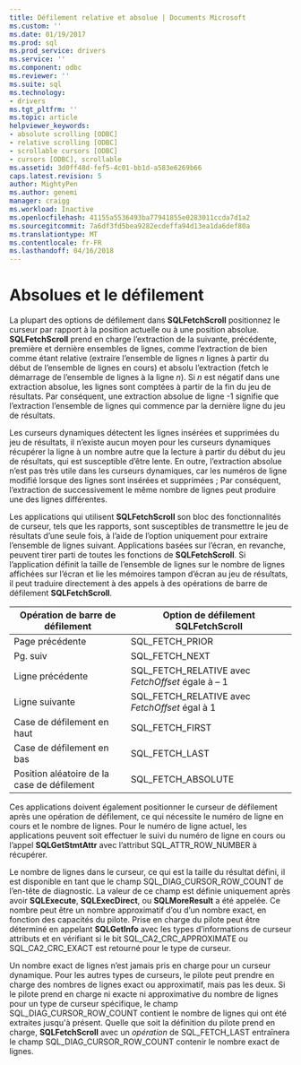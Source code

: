 ```yaml
---
title: Défilement relative et absolue | Documents Microsoft
ms.custom: ''
ms.date: 01/19/2017
ms.prod: sql
ms.prod_service: drivers
ms.service: ''
ms.component: odbc
ms.reviewer: ''
ms.suite: sql
ms.technology:
- drivers
ms.tgt_pltfrm: ''
ms.topic: article
helpviewer_keywords:
- absolute scrolling [ODBC]
- relative scrolling [ODBC]
- scrollable cursors [ODBC]
- cursors [ODBC], scrollable
ms.assetid: 3d0ff48d-fef5-4c01-bb1d-a583e6269b66
caps.latest.revision: 5
author: MightyPen
ms.author: genemi
manager: craigg
ms.workload: Inactive
ms.openlocfilehash: 41155a5536493ba77941855e0283011ccda7d1a2
ms.sourcegitcommit: 7a6df3fd5bea9282ecdeffa94d13ea1da6def80a
ms.translationtype: MT
ms.contentlocale: fr-FR
ms.lasthandoff: 04/16/2018
---
```

# <a name="relative-and-absolute-scrolling"></a>Absolues et le défilement
La plupart des options de défilement dans **SQLFetchScroll** positionnez le curseur par rapport à la position actuelle ou à une position absolue. **SQLFetchScroll** prend en charge l’extraction de la suivante, précédente, première et dernière ensembles de lignes, comme l’extraction de bien comme étant relative (extraire l’ensemble de lignes *n* lignes à partir du début de l’ensemble de lignes en cours) et absolu l’extraction (fetch le démarrage de l’ensemble de lignes à la ligne *n*). Si *n* est négatif dans une extraction absolue, les lignes sont comptées à partir de la fin du jeu de résultats. Par conséquent, une extraction absolue de ligne -1 signifie que l’extraction l’ensemble de lignes qui commence par la dernière ligne du jeu de résultats.  
  
 Les curseurs dynamiques détectent les lignes insérées et supprimées du jeu de résultats, il n’existe aucun moyen pour les curseurs dynamiques récupérer la ligne à un nombre autre que la lecture à partir du début du jeu de résultats, qui est susceptible d’être lente. En outre, l’extraction absolue n’est pas très utile dans les curseurs dynamiques, car les numéros de ligne modifié lorsque des lignes sont insérées et supprimées ; Par conséquent, l’extraction de successivement le même nombre de lignes peut produire une des lignes différentes.  
  
 Les applications qui utilisent **SQLFetchScroll** son bloc des fonctionnalités de curseur, tels que les rapports, sont susceptibles de transmettre le jeu de résultats d’une seule fois, à l’aide de l’option uniquement pour extraire l’ensemble de lignes suivant. Applications basées sur l’écran, en revanche, peuvent tirer parti de toutes les fonctions de **SQLFetchScroll**. Si l’application définit la taille de l’ensemble de lignes sur le nombre de lignes affichées sur l’écran et lie les mémoires tampon d’écran au jeu de résultats, il peut traduire directement à des appels à des opérations de barre de défilement **SQLFetchScroll**.  
  
|Opération de barre de défilement|Option de défilement SQLFetchScroll|  
|--------------------------|-------------------------------------|  
|Page précédente|SQL_FETCH_PRIOR|  
|Pg. suiv|SQL_FETCH_NEXT|  
|Ligne précédente|SQL_FETCH_RELATIVE avec *FetchOffset* égale à – 1|  
|Ligne suivante|SQL_FETCH_RELATIVE avec *FetchOffset* égal à 1|  
|Case de défilement en haut|SQL_FETCH_FIRST|  
|Case de défilement en bas|SQL_FETCH_LAST|  
|Position aléatoire de la case de défilement|SQL_FETCH_ABSOLUTE|  
  
 Ces applications doivent également positionner le curseur de défilement après une opération de défilement, ce qui nécessite le numéro de ligne en cours et le nombre de lignes. Pour le numéro de ligne actuel, les applications peuvent soit effectuer le suivi du numéro de ligne en cours ou l’appel **SQLGetStmtAttr** avec l’attribut SQL_ATTR_ROW_NUMBER à récupérer.  
  
 Le nombre de lignes dans le curseur, ce qui est la taille du résultat défini, il est disponible en tant que le champ SQL_DIAG_CURSOR_ROW_COUNT de l’en-tête de diagnostic. La valeur de ce champ est définie uniquement après avoir **SQLExecute**, **SQLExecDirect**, ou **SQLMoreResult** a été appelée. Ce nombre peut être un nombre approximatif d’ou d’un nombre exact, en fonction des capacités du pilote. Prise en charge du pilote peut être déterminé en appelant **SQLGetInfo** avec les types d’informations de curseur attributs et en vérifiant si le bit SQL_CA2_CRC_APPROXIMATE ou SQL_CA2_CRC_EXACT est retourné pour le type de curseur.  
  
 Un nombre exact de lignes n’est jamais pris en charge pour un curseur dynamique. Pour les autres types de curseurs, le pilote peut prendre en charge des nombres de lignes exact ou approximatif, mais pas les deux. Si le pilote prend en charge ni exacte ni approximative du nombre de lignes pour un type de curseur spécifique, le champ SQL_DIAG_CURSOR_ROW_COUNT contient le nombre de lignes qui ont été extraites jusqu'à présent. Quelle que soit la définition du pilote prend en charge, **SQLFetchScroll** avec un *opération* de SQL_FETCH_LAST entraînera le champ SQL_DIAG_CURSOR_ROW_COUNT contenir le nombre exact de lignes.
